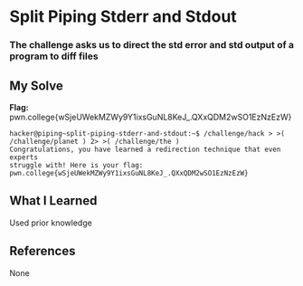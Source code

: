 # Split Piping Stderr and Stdout
### The challenge asks us to direct the std error and std output of a program to diff files


## My Solve
**Flag:** pwn.college{wSjeUWekMZWy9Y1ixsGuNL8KeJ_.QXxQDM2wSO1EzNzEzW}


```
hacker@piping~split-piping-stderr-and-stdout:~$ /challenge/hack > >( /challenge/planet ) 2> >( /challenge/the )
Congratulations, you have learned a redirection technique that even experts
struggle with! Here is your flag:
pwn.college{wSjeUWekMZWy9Y1ixsGuNL8KeJ_.QXxQDM2wSO1EzNzEzW}
```

## What I Learned
Used prior knowledge

## References
None